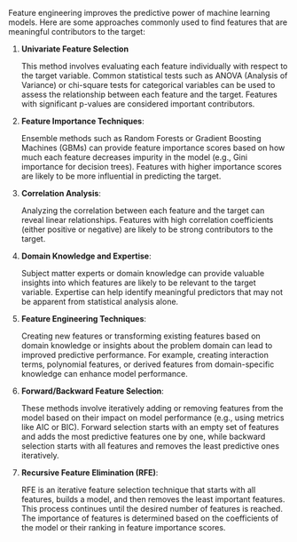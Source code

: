 Feature engineering improves the predictive power of machine learning models. Here are some approaches commonly used to find features that are meaningful contributors to the target:

1. **Univariate Feature Selection**

   This method involves evaluating each feature individually with respect to the target variable. Common statistical tests such as ANOVA (Analysis of Variance) or chi-square tests for categorical variables can be used to assess the relationship between each feature and the target. Features with significant p-values are considered important contributors.

2. **Feature Importance Techniques**:
   
   Ensemble methods such as Random Forests or Gradient Boosting Machines (GBMs) can provide feature importance scores based on how much each feature decreases impurity in the model (e.g., Gini importance for decision trees). Features with higher importance scores are likely to be more influential in predicting the target.

3. **Correlation Analysis**: 

   Analyzing the correlation between each feature and the target can reveal linear relationships. Features with high correlation coefficients (either positive or negative) are likely to be strong contributors to the target.

4. **Domain Knowledge and Expertise**: 

   Subject matter experts or domain knowledge can provide valuable insights into which features are likely to be relevant to the target variable. Expertise can help identify meaningful predictors that may not be apparent from statistical analysis alone.

5. **Feature Engineering Techniques**: 

   Creating new features or transforming existing features based on domain knowledge or insights about the problem domain can lead to improved predictive performance. For example, creating interaction terms, polynomial features, or derived features from domain-specific knowledge can enhance model performance.

6. **Forward/Backward Feature Selection**: 

   These methods involve iteratively adding or removing features from the model based on their impact on model performance (e.g., using metrics like AIC or BIC). Forward selection starts with an empty set of features and adds the most predictive features one by one, while backward selection starts with all features and removes the least predictive ones iteratively.

7. **Recursive Feature Elimination (RFE)**: 

   RFE is an iterative feature selection technique that starts with all features, builds a model, and then removes the least important features. This process continues until the desired number of features is reached. The importance of features is determined based on the coefficients of the model or their ranking in feature importance scores.
